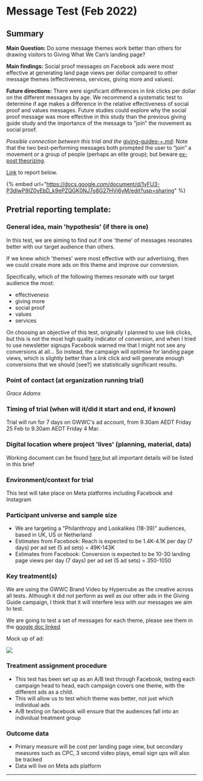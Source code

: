 # Message Test (Feb 2022)

## Summary

**Main Question:** Do some message themes work better than others for drawing visitors to Giving What We Can’s landing page?

**Main findings:** Social proof messages on Facebook ads were most effective at generating land page views per dollar compared to other message themes (effectiveness, services, giving more and values).

**Future directions:** There were significant differences in link clicks per dollar on the different messages by age. We recommend a systematic test to determine if age makes a difference in the relative effectiveness of social proof and values messages. Future studies could explore why the social proof message was more effective in this study than the previous giving guide study and the importance of the message to “join” the movement as social proof.

_Possible connection between this trial and the_ [giving-guides-+.md](giving-guides-+.md "mention"): Note that the two best-performing messages both prompted the user to “join” a movement or a group of people (perhaps an elite group); but beware [ex-post theorizing](https://en.wikipedia.org/wiki/HARKing).

[Link](https://docs.google.com/document/d/1yFU3-P3dlwP9IZ0yEbD\_k9ePZQGK0NJ7o8G27HVi6yM/edit?usp=sharing) to report below.

{% embed url="https://docs.google.com/document/d/1yFU3-P3dlwP9IZ0yEbD_k9ePZQGK0NJ7o8G27HVi6yM/edit?usp=sharing" %}

## Pretrial reporting template:

### **General idea, main 'hypothesis' (if there is one)**

In this test, we are aiming to find out if one 'theme' of messages resonates better with our target audience than others.

If we knew which 'themes' were most effective with our advertising, then we could create more ads on this theme and improve our conversion.

Specifically, which of the following themes resonate with our target audience the most:

* effectiveness
* giving more
* social proof
* values
* services

On choosing an objective of this test, originally I planned to use link clicks, but this is not the most high quality indicator of conversion, and when I tried to use newsletter signups Facebook warned me that I might not see any conversions at all... So instead, the campaign will optimise for landing page views, which is slightly better than a link click and will generate enough conversions that we should \[see?] we statistically significant results.

### Point of contact (at organization running trial)

_Grace Adams_

### Timing of trial (when will it/did it start and end, if known)

Trial will run for 7 days on GWWC's ad account, from 9.30am AEDT Friday 25 Feb to 9.30am AEDT Friday 4 Mar.

### Digital location where project 'lives' (planning, material, data)

Working document can be found [here ](https://docs.google.com/document/d/1XrENUAD9nZKlrUs3WwuLNC6kij\_q9hNOKaD3w5v-Wik/edit)but all important details will be listed in this brief

### Environment/context for trial

This test will take place on Meta platforms including Facebook and Instagram

### **Participant universe and sample size**

* We are targeting a "Philanthropy and Lookalikes (18-39)" audiences, based in UK, US or Netherland
* Estimates from Facebook: Reach is expected to be 1.4K-4.1K per day (7 days) per ad set (5 ad sets) = 49K-143K
* Estimates from Facebook: Conversion is expected to be 10-30 landing page views per day (7 days) per ad set (5 ad sets) = 350-1050

### Key treatment(s)

We are using the GWWC Brand Video by Hypercube as the creative across all tests. Although it did not perform as well as our other ads in the Giving Guide campaign, I think that it will interfere less with our messages we aim to test.

We are going to test a set of messages for each theme, please see them in the [google doc linked](https://docs.google.com/document/d/1XrENUAD9nZKlrUs3WwuLNC6kij\_q9hNOKaD3w5v-Wik/edit?usp=sharing)

Mock up of ad:

![](https://lh6.googleusercontent.com/Q\_o78Wpi6upygi5weRUO\_M7gfgBHqs2y3oDOkzuKw1WKjcmO9CtG9icmv4jYg2r1Go9n-g0mE8X\_m6GOH-b86H5UZSLm2ZT0\_P8ZcxpsORxHWdaYn2J2z9GcO2gQ6whBcOi28L-R)

### Treatment assignment procedure

* This test has been set up as an A/B test through Facebook, testing each campaign head to head, each campaign covers one theme, with the different ads as a child.
* This will allow us to test which theme was better, not just which individual ads
* A/B testing on facebook will ensure that the audiences fall into an individual treatment group

### **Outcome data**

* Primary measure will be cost per landing page view, but secondary measures such as CPC, 3 second video plays, email sign ups will also be tracked
* Data will live on Meta ads platform

***

